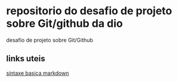 # repositorio do desafio de projeto sobre Git/github da dio
 desafio de projeto sobre Git/Github

## links uteis
[sintaxe basica markdown](https://www.markdownguide.org/basic-syntax/)
